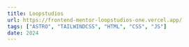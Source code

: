 ```yaml
---
title: Loopstudios
url: https://frontend-mentor-loopstudios-one.vercel.app/
tags: ["ASTRO", "TAILWINDCSS", "HTML", "CSS", "JS"]
date: 2024
---
```



